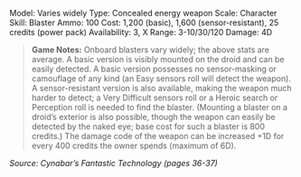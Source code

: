 Model: Varies widely
Type: Concealed energy weapon
Scale: Character
Skill: Blaster
Ammo: 100
Cost: 1,200 (basic), 1,600 (sensor-resistant), 25 credits
(power pack)
Availability: 3, X
Range: 3-10/30/120
Damage: 4D

> **Game Notes:** 
> Onboard blasters vary widely; the above stats are average. A basic version is visibly mounted on the droid and can be easily detected. A basic version possesses no sensor-masking or camouflage of any kind (an Easy sensors roll will detect the weapon). A sensor-resistant version is also available, making the weapon much harder to detect; a Very Difficult sensors roll or a Heroic search or Perception roll is needed to find the blaster. (Mounting a blaster on a droid’s exterior is also possible, though the weapon can easily be detected by the naked eye; base cost for such a blaster is 800 credits.) The damage code of the weapon can be increased +1D for every 400 credits the owner spends (maximum of 6D).


*Source: Cynabar’s Fantastic Technology (pages 36-37)*